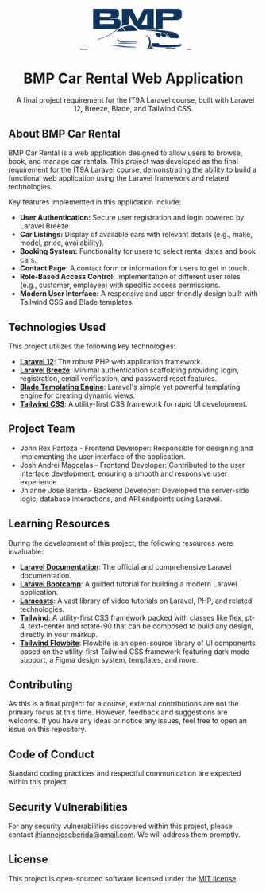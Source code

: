 <p align="center">
  <a href="https://github.com/jhnbrd/bmp-car-rental" target="_blank">
    <img src="public/assets/bmp_logo.png" alt="BMP Car Rental Logo" width="200">
  </a>
</p>

<h1 align="center">BMP Car Rental Web Application</h1>

<p align="center">
  A final project requirement for the IT9A Laravel course, built with Laravel 12, Breeze, Blade, and Tailwind CSS.
</p>

## About BMP Car Rental

BMP Car Rental is a web application designed to allow users to browse, book, and manage car rentals. This project was developed as the final requirement for the IT9A Laravel course, demonstrating the ability to build a functional web application using the Laravel framework and related technologies.

Key features implemented in this application include:

-   **User Authentication:** Secure user registration and login powered by Laravel Breeze.
-   **Car Listings:** Display of available cars with relevant details (e.g., make, model, price, availability).
-   **Booking System:** Functionality for users to select rental dates and book cars.
-   **Contact Page:** A contact form or information for users to get in touch.
-   **Role-Based Access Control:** Implementation of different user roles (e.g., customer, employee) with specific access permissions.
-   **Modern User Interface:** A responsive and user-friendly design built with Tailwind CSS and Blade templates.

## Technologies Used

This project utilizes the following key technologies:

-   **[Laravel 12](https://laravel.com/)**: The robust PHP web application framework.
-   **[Laravel Breeze](https://laravel.com/docs/12.x/starter-kits#laravel-breeze)**: Minimal authentication scaffolding providing login, registration, email verification, and password reset features.
-   **[Blade Templating Engine](https://laravel.com/docs/12.x/blade)**: Laravel's simple yet powerful templating engine for creating dynamic views.
-   **[Tailwind CSS](https://tailwindcss.com/)**: A utility-first CSS framework for rapid UI development.

## Project Team

-   John Rex Partoza - Frontend Developer: Responsible for designing and implementing the user interface of the application.
-   Josh Andrei Magcalas - Frontend Developer:  Contributed to the user interface development, ensuring a smooth and responsive user experience.
-   Jhianne Jose Berida - Backend Developer:  Developed the server-side logic, database interactions, and API endpoints using Laravel.

## Learning Resources

During the development of this project, the following resources were invaluable:

-   **[Laravel Documentation](https://laravel.com/docs/12.x)**: The official and comprehensive Laravel documentation.
-   **[Laravel Bootcamp](https://bootcamp.laravel.com)**: A guided tutorial for building a modern Laravel application.
-   **[Laracasts](https://laracasts.com)**: A vast library of video tutorials on Laravel, PHP, and related technologies.
-   **[Tailwind](https://tailwindcss.com/)**: A utility-first CSS framework packed with classes like flex, pt-4, text-center and rotate-90 that can be composed to build any design, directly in your markup.
-   **[Tailwind Flowbite](https://flowbite.com/docs/getting-started/introduction/)**: Flowbite is an open-source library of UI components based on the utility-first Tailwind CSS framework featuring dark mode support, a Figma design system, templates, and more.

## Contributing

As this is a final project for a course, external contributions are not the primary focus at this time. However, feedback and suggestions are welcome. If you have any ideas or notice any issues, feel free to open an issue on this repository.

## Code of Conduct

Standard coding practices and respectful communication are expected within this project.

## Security Vulnerabilities

For any security vulnerabilities discovered within this project, please contact [jhiannejoseberida@gmail.com](mailto:jhiannejoseberida@gmail.com). We will address them promptly.

## License

This project is open-sourced software licensed under the [MIT license](https://opensource.org/licenses/MIT).
